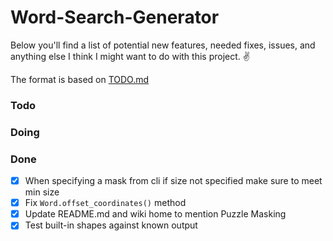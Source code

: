 # Word-Search-Generator

Below you'll find a list of potential new features, needed fixes, issues, and anything else I think I might want to do with this project. ✌️

The format is based on [TODO.md](https://github.com/todomd/todo.md)

### Todo

### Doing

### Done

- [x] When specifying a mask from cli if size not specified make sure to meet min size
- [x] Fix `Word.offset_coordinates()` method
- [x] Update README.md and wiki home to mention Puzzle Masking
- [x] Test built-in shapes against known output

